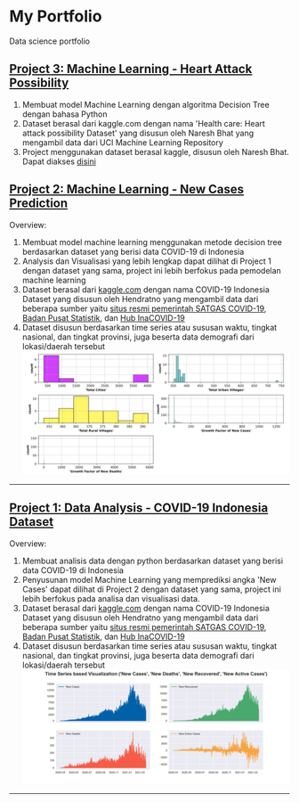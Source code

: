 # My Portfolio
Data science portfolio

## [Project 3: Machine Learning - Heart Attack Possibility](https://github.com/hibartaufik/heart-attack-possibility)
1. Membuat model Machine Learning dengan algoritma Decision Tree dengan bahasa Python
2. Dataset berasal dari kaggle.com dengan nama 'Health care: Heart attack possibility Dataset' yang disusun oleh Naresh Bhat yang mengambil data dari UCI Machine Learning Repository
3. Project menggunakan dataset berasal kaggle, disusun oleh Naresh Bhat. Dapat diakses [disini](https://www.kaggle.com/nareshbhat/health-care-data-set-on-heart-attack-possibility)


## [Project 2: Machine Learning - New Cases Prediction](https://github.com/hibartaufik/New-Cases-Prediction)
Overview:
1. Membuat model machine learning menggunakan metode decision tree berdasarkan dataset yang berisi data COVID-19 di Indonesia
2. Analysis dan Visualisasi yang lebih lengkap dapat dilihat di Project 1 dengan dataset yang sama, project ini lebih berfokus pada pemodelan machine learning
3. Dataset berasal dari [kaggle.com](https://www.kaggle.com/) dengan nama COVID-19 Indonesia Dataset yang disusun oleh Hendratno yang mengambil data dari beberapa sumber yaitu [situs resmi pemerintah SATGAS COVID-19](https://covid19.go.id/), [Badan Pusat Statistik](https://www.bps.go.id/), dan [Hub InaCOVID-19](https://bnpb-inacovid19.hub.arcgis.com/)
4. Dataset disusun berdasarkan time series atau sususan waktu, tingkat nasional, dan tingkat provinsi, juga beserta data demografi dari lokasi/daerah tersebut
![](/images/thumbnail.jpg)

---
## [Project 1: Data Analysis - COVID-19 Indonesia Dataset](https://github.com/hibartaufik/Data-Analysis-Covid-in-Indonesia)
Overview:
1. Membuat analisis data dengan python berdasarkan dataset yang berisi data COVID-19 di Indonesia
2. Penyusunan model Machine Learning yang memprediksi angka 'New Cases' dapat dilihat di Project 2 dengan dataset yang sama, project ini lebih berfokus pada analisa dan visualisasi data.
3. Dataset berasal dari [kaggle.com](https://www.kaggle.com/) dengan nama COVID-19 Indonesia Dataset yang disusun oleh Hendratno yang mengambil data dari beberapa sumber yaitu [situs resmi pemerintah SATGAS COVID-19](https://covid19.go.id/), [Badan Pusat Statistik](https://www.bps.go.id/), dan [Hub InaCOVID-19](https://bnpb-inacovid19.hub.arcgis.com/)
4. Dataset disusun berdasarkan time series atau sususan waktu, tingkat nasional, dan tingkat provinsi, juga beserta data demografi dari lokasi/daerah tersebut
![](/images/q51picture.png)
---
